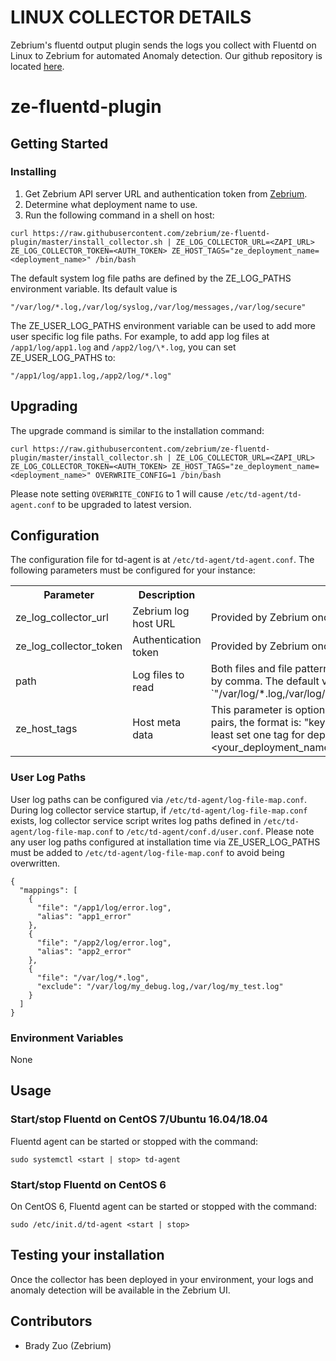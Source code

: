 # LINUX COLLECTOR DETAILS
Zebrium's fluentd output plugin sends the logs you collect with Fluentd on Linux to Zebrium for automated Anomaly detection.
Our github repository is located [here](https://github.com/zebrium/ze-fluentd-plugin).

# ze-fluentd-plugin

## Getting Started
### Installing
1. Get Zebrium API server URL and authentication token from [Zebrium](https://www.zebrium.com).
2. Determine what deployment name to use.
3. Run the following command in a shell on host:
```
curl https://raw.githubusercontent.com/zebrium/ze-fluentd-plugin/master/install_collector.sh | ZE_LOG_COLLECTOR_URL=<ZAPI_URL> ZE_LOG_COLLECTOR_TOKEN=<AUTH_TOKEN> ZE_HOST_TAGS="ze_deployment_name=<deployment_name>" /bin/bash
```
The default system log file paths are defined by the ZE_LOG_PATHS environment variable. Its default value is
```
"/var/log/*.log,/var/log/syslog,/var/log/messages,/var/log/secure"
```
The ZE_USER_LOG_PATHS environment variable can be used to add more user specific log file paths. For example, to add app log files at `/app1/log/app1.log` and `/app2/log/\*.log`, you can set ZE_USER_LOG_PATHS to:
```
"/app1/log/app1.log,/app2/log/*.log"
```
## Upgrading
The upgrade command is similar to the installation command:
```
curl https://raw.githubusercontent.com/zebrium/ze-fluentd-plugin/master/install_collector.sh | ZE_LOG_COLLECTOR_URL=<ZAPI_URL> ZE_LOG_COLLECTOR_TOKEN=<AUTH_TOKEN> ZE_HOST_TAGS="ze_deployment_name=<deployment_name>" OVERWRITE_CONFIG=1 /bin/bash
```
Please note setting `OVERWRITE_CONFIG` to 1 will cause `/etc/td-agent/td-agent.conf` to be upgraded to latest version.
## Configuration
The configuration file for td-agent is at `/etc/td-agent/td-agent.conf`.
The following parameters must be configured for your instance:
<table>
  <tr>
    <th>Parameter</th>
    <th>Description</th>
    <th>Note</th>
  </tr>
  <tr>
    <td>ze_log_collector_url</td>
    <td>Zebrium log host URL</td>
    <td>Provided by Zebrium once your account has been created.</td>
  </tr>
  <tr>
    <td>ze_log_collector_token</td>
    <td>Authentication token</td>
    <td>Provided by Zebrium once your account has been created.</td>
  </tr>
  <tr>
    <td>path</td>
    <td>Log files to read</td>
    <td>Both files and file patterns are allowed. Files should be separated by comma. The default value is `"/var/log/*.log,/var/log/syslog,/var/log/messages,/var/log/secure"`</td>
  </tr>
  <tr>
    <td>ze_host_tags</td>
    <td>Host meta data</td>
    <td>This parameter is optional. You can pass meta data in key-value pairs, the format is: "key1=value1,key2=value2". We suggest at least set one tag for deployment name: "ze_deployment_name=&lt;your_deployment_name&gt;"</td>
  </tr>
</table>

### User Log Paths
User log paths can be configured via `/etc/td-agent/log-file-map.conf`. During log collector service startup, if `/etc/td-agent/log-file-map.conf` exists, log collector service script writes log paths defined in `/etc/td-agent/log-file-map.conf` to `/etc/td-agent/conf.d/user.conf`. Please note any user log paths configured at installation time via ZE_USER_LOG_PATHS must be added to `/etc/td-agent/log-file-map.conf` to avoid being overwritten.
```
{
  "mappings": [
    {
      "file": "/app1/log/error.log",
      "alias": "app1_error"
    },
    {
      "file": "/app2/log/error.log",
      "alias": "app2_error"
    },
    {
      "file": "/var/log/*.log",
      "exclude": "/var/log/my_debug.log,/var/log/my_test.log"
    }
  ]
}
```
### Environment Variables
None
## Usage
### Start/stop Fluentd on CentOS 7/Ubuntu 16.04/18.04
Fluentd agent can be started or stopped with the command:
```
sudo systemctl <start | stop> td-agent
```
### Start/stop Fluentd on CentOS 6
On CentOS 6, Fluentd agent can be started or stopped with the command:
```
sudo /etc/init.d/td-agent <start | stop>
```

## Testing your installation
Once the collector has been deployed in your environment, your logs and anomaly detection will be available in the Zebrium UI.
## Contributors
* Brady Zuo (Zebrium)
